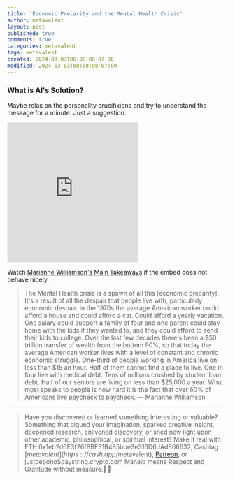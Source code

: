 ```yaml
---
title: 'Economic Precarity and the Mental Health Crisis'
author: metavalent
layout: post
published: true
comments: true
categories: metavalent
tags: metavalent
created: 2024-03-03T08:08:08-07:00
modified: 2024-03-03T08:08:08-07:00
---
```


### What is AI's Solution?

Maybe relax on the personality crucifixions and try to understand the message for a minute. Just a suggestion.

<!-- YouTube Player -->
<iframe id="ytplayer" type="text/html" class="center loading=”lazy” width="560" height="320" src="https://www.youtube.com/embed/QhsuiMOHGiY?t=54s" frameborder="0"></iframe>

Watch [Marianne Williamson's Main Takeaways](https://youtu.be/QhsuiMOHGiY?t=54s) if the embed does not behave nicely.

> The Mental Health crisis is a spawn of all this [economic precarity]. It's a result of all the despair that people live with, particularly economic despair. In the 1970s the average American worker could afford a house and could afford a car. Could afford a yearly vacation. One salary could support a family of four and one parent could stay home with the kids if they wanted to, and they could afford to send their kids to college. Over the last few decades there's been a $50 trillion transfer of wealth from the bottom 90%, so that today the average American worker lives with a level of constant and chronic economic struggle. One-third of people working in America live on less than $15 an hour. Half of them cannot find a place to live. One in four live with medical debt. Tens of millions crushed by student loan debt. Half of our seniors are living on less than $25,000 a year. What most speaks to people is how hard it is the fact that over 60% of Americans live paycheck to paycheck. &mdash; Marianne Williamson

---
> Have you discovered or learned something interesting or valuable? Something that piqued your imagination, sparked creative insight, deepened research, enlivened discovery, or shed new light upon other academic, philosophical, or spiritual interest? Make it real with ETH 0x1eb2d6E3f26fBBF31B485bbe3e316D6dAd806632, Cashtag [$metavalent](https://cash.app/$metavalent), [Patreon](https://patreon.com/metavalent), or justbepono$paystring.crypto.com Mahalo means Respect and Gratitude without measure.🙏🏼
